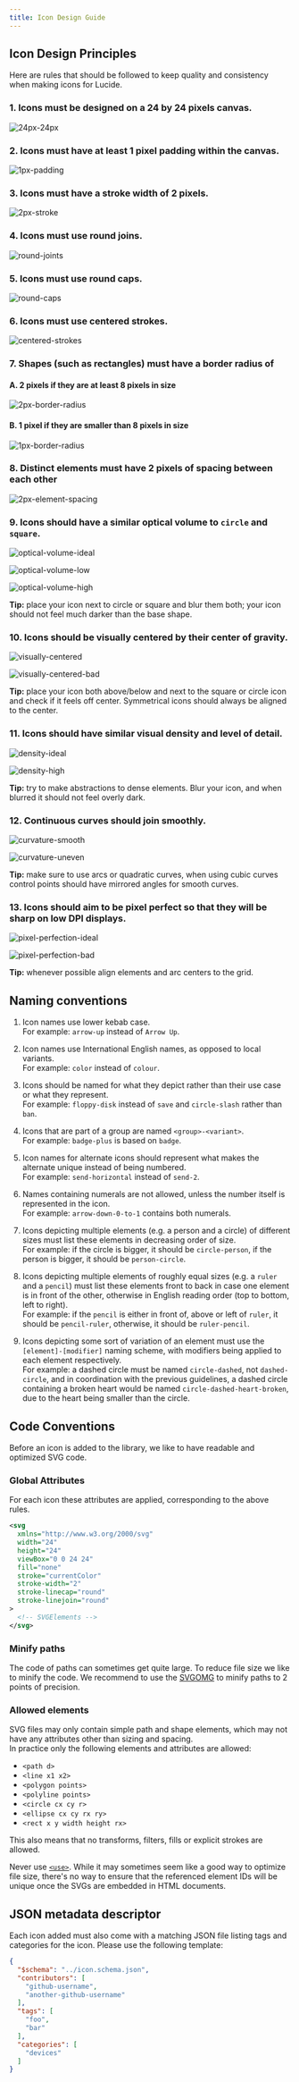 ```yaml
---
title: Icon Design Guide
---
```


## Icon Design Principles

Here are rules that should be followed to keep quality and consistency when making icons for Lucide.

### 1. Icons must be designed on a **24 by 24 pixels** canvas.

![24px-24px](../../images/24px-24px.svg?raw=true "24px-24px")

### 2. Icons must have at least **1 pixel padding** within the canvas.

![1px-padding](../../images/1px-padding.svg?raw=true "1px-padding")

### 3. Icons must have a **stroke width of 2 pixels**.

![2px-stroke](../../images/2px-stroke.svg?raw=true "2px-stroke")

### 4. Icons must use **round joins**.

![round-joints](../../images/round-joints.svg?raw=true "round-joints")

### 5. Icons must use **round caps**.

![round-caps](../../images/round-caps.svg?raw=true "round-caps")

### 6. Icons must use **centered strokes**.

![centered-strokes](../../images/centered-strokes.svg?raw=true "centered-strokes")

### 7. Shapes (such as rectangles) must have a **border radius of**

#### A. **2 pixels** if they are at least 8 pixels in size

![2px-border-radius](../../images/2px-border-radius.svg?raw=true "2px-border-radius")

#### B. **1 pixel** if they are smaller than 8 pixels in size

![1px-border-radius](../../images/1px-border-radius.svg?raw=true "1px-border-radius")

### 8. Distinct elements must have **2 pixels of spacing between each other**

![2px-element-spacing](../../images/2px-element-spacing.svg?raw=true "2px-element-spacing")

### 9. Icons should have a similar optical volume to `circle` and `square`.

![optical-volume-ideal](../../images/optical-volume-ideal.svg?raw=true "optical-volume-ideal")

![optical-volume-low](../../images/optical-volume-low.svg?raw=true "optical-volume-low")

![optical-volume-high](../../images/optical-volume-high.svg?raw=true "optical-volume-high")

**Tip:** place your icon next to circle or square and blur them both; your icon should not feel much darker than the base shape.

### 10. Icons should be visually centered by their center of gravity.

![visually-centered](../../images/visually-centered.svg?raw=true "visually-centered")

![visually-centered-bad](../../images/visually-centered-bad.svg?raw=true "visually-centered-bad")

**Tip:** place your icon both above/below and next to the square or circle icon and check if it feels off center. Symmetrical icons should always be aligned to the center.

### 11. Icons should have similar visual density and level of detail.

![density-ideal](../../images/density-ideal.svg?raw=true "density-ideal")

![density-high](../../images/density-high.svg?raw=true "density-high")

**Tip:** try to make abstractions to dense elements. Blur your icon, and when blurred it should not feel overly dark.

### 12. Continuous curves should join smoothly.

![curvature-smooth](../../images/curvature-smooth.svg?raw=true "curvature-smooth")

![curvature-uneven](../../images/curvature-uneven.svg?raw=true "curvature-uneven")

**Tip:** make sure to use arcs or quadratic curves, when using cubic curves control points should have mirrored angles for smooth curves.

### 13. Icons should aim to be pixel perfect so that they will be sharp on low DPI displays.

![pixel-perfection-ideal](../../images/pixel-perfection-ideal.svg?raw=true "pixel-perfection-ideal")

![pixel-perfection-bad](../../images/pixel-perfection-bad.svg?raw=true "pixel-perfection-bad")

**Tip:** whenever possible align elements and arc centers to the grid.

## Naming conventions

1. Icon names use lower kebab case.\
   For example: `arrow-up` instead of `Arrow Up`.

2. Icon names use International English names, as opposed to local variants.\
   For example:  `color` instead of `colour`.

3. Icons should be named for what they depict rather than their use case or what they represent.\
   For example: `floppy-disk` instead of `save` and `circle-slash` rather than `ban`.

4. Icons that are part of a group are named `<group>-<variant>`.\
   For example: `badge-plus` is based on `badge`.

5. Icon names for alternate icons should represent what makes the alternate unique instead of being numbered.\
   For example: `send-horizontal` instead of `send-2`.

6. Names containing numerals are not allowed, unless the number itself is represented in the icon.\
   For example: `arrow-down-0-to-1` contains both numerals.

7. Icons depicting multiple elements (e.g. a person and a circle) of different sizes must list these elements in decreasing order of size.\
   For example: if the circle is bigger, it should be `circle-person`, if the person is bigger, it should be `person-circle`.

8. Icons depicting multiple elements of roughly equal sizes (e.g. a `ruler` and a `pencil`) must list these elements front to back in case one element is in front of the other, otherwise in English reading order (top to bottom, left to right).\
   For example: if the `pencil` is either in front of, above or left of `ruler`, it should be `pencil-ruler`, otherwise, it should be `ruler-pencil`.

9. Icons depicting some sort of variation of an element must use the `[element]-[modifier]` naming scheme, with modifiers being applied to each element respectively.\
   For example: a dashed circle must be named `circle-dashed`, not `dashed-circle`, and in coordination with the previous guidelines, a dashed circle containing a broken heart would be named `circle-dashed-heart-broken`, due to the heart being smaller than the circle.

## Code Conventions

Before an icon is added to the library, we like to have readable and optimized SVG code.

### Global Attributes

For each icon these attributes are applied, corresponding to the above rules.

```xml
<svg
  xmlns="http://www.w3.org/2000/svg"
  width="24"
  height="24"
  viewBox="0 0 24 24"
  fill="none"
  stroke="currentColor"
  stroke-width="2"
  stroke-linecap="round"
  stroke-linejoin="round"
>
  <!-- SVGElements -->
</svg>
```

### Minify paths

The code of paths can sometimes get quite large. To reduce file size we like to minify the code.
We recommend to use the [SVGOMG](https://jakearchibald.github.io/svgomg/) to minify paths to 2 points of precision.

### Allowed elements

SVG files may only contain simple path and shape elements, which may not have any attributes other than sizing and spacing.\
In practice only the following elements and attributes are allowed:
* `<path d>`
* `<line x1 x2>`
* `<polygon points>`
* `<polyline points>`
* `<circle cx cy r>`
* `<ellipse cx cy rx ry>`
* `<rect x y width height rx>`

This also means that no transforms, filters, fills or explicit strokes are allowed.

Never use [`<use>`](https://developer.mozilla.org/en-US/docs/Web/SVG/Element/use). While it may sometimes seem like a good way to optimize file size, there's no way to ensure that the referenced element IDs will be unique once the SVGs are embedded in HTML documents.

## JSON metadata descriptor

Each icon added must also come with a matching JSON file listing tags and categories for the icon.
Please use the following template:

```json
{
  "$schema": "../icon.schema.json",
  "contributors": [
    "github-username",
    "another-github-username"
  ],
  "tags": [
    "foo",
    "bar"
  ],
  "categories": [
    "devices"
  ]
}
```
